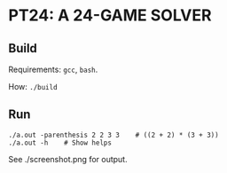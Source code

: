 # PT24: A 24-GAME SOLVER

## Build

Requirements: `gcc`, `bash`.

How: `./build`

## Run

```
./a.out -parenthesis 2 2 3 3    # ((2 + 2) * (3 + 3))
./a.out -h    # Show helps
```

See ./screenshot.png for output.
